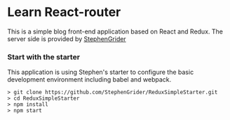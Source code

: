 # Learn React-router

This is a simple blog front-end application based on React and Redux. The server side is provided by [StephenGrider](https://github.com/StephenGrider/ReactStarter/releases)

### Start with the starter
This application is using Stephen's starter to configure the basic development environment including babel and webpack.

```
> git clone https://github.com/StephenGrider/ReduxSimpleStarter.git
> cd ReduxSimpleStarter
> npm install
> npm start
```
